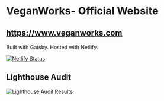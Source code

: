 # VeganWorks- Official Website 

## https://www.veganworks.com

Built with Gatsby. Hosted with Netlify.

[![Netlify Status](https://api.netlify.com/api/v1/badges/05eaff95-5509-4e63-ae08-fa41d6a57e45/deploy-status)](https://app.netlify.com/sites/veganworks/deploys)

## Lighthouse Audit

<img src="https://res.cloudinary.com/gojutin/image/upload/v1568335788/veganworks/veganworks-lighthouse.gif" alt="Lighthouse Audit Results" style="max-width: 90%" />

